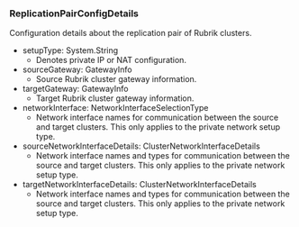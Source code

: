 ### ReplicationPairConfigDetails
Configuration details about the replication pair of Rubrik clusters.

- setupType: System.String
  - Denotes private IP or NAT configuration.
- sourceGateway: GatewayInfo
  - Source Rubrik cluster gateway information.
- targetGateway: GatewayInfo
  - Target Rubrik cluster gateway information.
- networkInterface: NetworkInterfaceSelectionType
  - Network interface names for communication between the source and target clusters. This only applies to the private network setup type.
- sourceNetworkInterfaceDetails: ClusterNetworkInterfaceDetails
  - Network interface names and types for communication between the source and target clusters. This only applies to the private network setup type.
- targetNetworkInterfaceDetails: ClusterNetworkInterfaceDetails
  - Network interface names and types for communication between the source and target clusters. This only applies to the private network setup type.
